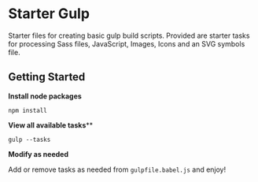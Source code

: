 # Starter Gulp

Starter files for creating basic gulp build scripts. Provided are starter tasks for processing Sass files, JavaScript, Images, Icons and an SVG symbols file.

## Getting Started

**Install node packages**

```
npm install
```

**View all available tasks****

```
gulp --tasks
```

**Modify as needed**

Add or remove tasks as needed from `gulpfile.babel.js` and enjoy!
